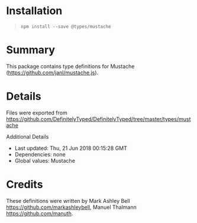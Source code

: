 # Installation
> `npm install --save @types/mustache`

# Summary
This package contains type definitions for Mustache (https://github.com/janl/mustache.js).

# Details
Files were exported from https://github.com/DefinitelyTyped/DefinitelyTyped/tree/master/types/mustache

Additional Details
 * Last updated: Thu, 21 Jun 2018 00:15:28 GMT
 * Dependencies: none
 * Global values: Mustache

# Credits
These definitions were written by Mark Ashley Bell <https://github.com/markashleybell>, Manuel Thalmann <https://github.com/manuth>.

